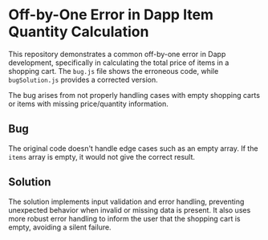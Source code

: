 # Off-by-One Error in Dapp Item Quantity Calculation

This repository demonstrates a common off-by-one error in Dapp development, specifically in calculating the total price of items in a shopping cart. The `bug.js` file shows the erroneous code, while `bugSolution.js` provides a corrected version. 

The bug arises from not properly handling cases with empty shopping carts or items with missing price/quantity information. 

## Bug
The original code doesn't handle edge cases such as an empty array. If the `items` array is empty, it would not give the correct result.  

## Solution
The solution implements input validation and error handling, preventing unexpected behavior when invalid or missing data is present.  It also uses more robust error handling to inform the user that the shopping cart is empty, avoiding a silent failure.